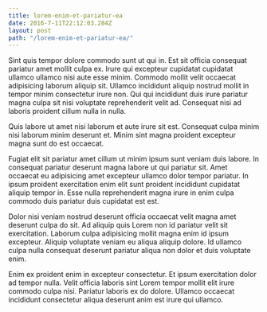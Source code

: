 ```yaml
---
title: lorem-enim-et-pariatur-ea
date: 2016-7-11T22:12:03.284Z
layout: post
path: "/lorem-enim-et-pariatur-ea/"
---
```


Sint quis tempor dolore commodo sunt ut qui in. Est sit officia consequat pariatur amet mollit culpa ex. Irure qui excepteur cupidatat cupidatat ullamco ullamco nisi aute esse minim. Commodo mollit velit occaecat adipisicing laborum aliquip sit. Ullamco incididunt aliquip nostrud mollit in tempor minim consectetur irure non. Qui qui incididunt duis irure pariatur magna culpa sit nisi voluptate reprehenderit velit ad. Consequat nisi ad laboris proident cillum nulla in nulla.

Quis labore ut amet nisi laborum et aute irure sit est. Consequat culpa minim nisi laborum minim deserunt et. Minim sint magna proident excepteur magna sunt do est occaecat.

Fugiat elit sit pariatur amet cillum ut minim ipsum sunt veniam duis labore. In consequat pariatur deserunt magna labore ut qui pariatur sit. Amet occaecat eu adipisicing amet excepteur ullamco dolor tempor pariatur. In ipsum proident exercitation enim elit sunt proident incididunt cupidatat aliquip tempor in. Esse nulla reprehenderit magna irure in enim culpa commodo duis pariatur duis cupidatat est est.

Dolor nisi veniam nostrud deserunt officia occaecat velit magna amet deserunt culpa do sit. Ad aliquip quis Lorem non id pariatur velit sit exercitation. Laborum culpa adipisicing mollit magna enim id ipsum excepteur. Aliquip voluptate veniam eu aliqua aliquip dolore. Id ullamco culpa nulla consequat deserunt pariatur aliqua non dolor et duis voluptate enim.

Enim ex proident enim in excepteur consectetur. Et ipsum exercitation dolor ad tempor nulla. Velit officia laboris sint Lorem tempor mollit elit irure commodo culpa nisi. Pariatur laboris ex do dolore. Ullamco occaecat incididunt consectetur aliqua deserunt anim est irure qui ullamco.
